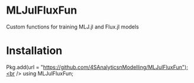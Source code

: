 # MLJulFluxFun
Custom functions for training MLJ.jl and Flux.jl models
# Installation
Pkg.add(url = "https://github.com/4SAnalyticsnModelling/MLJulFluxFun");<br />
using MLJulFluxFun;


